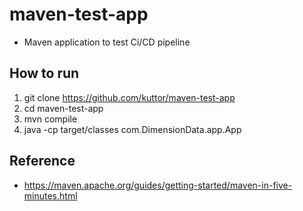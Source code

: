# maven-test-app
- Maven application to test Ci/CD pipeline

## How to run
1. git clone https://github.com/kuttor/maven-test-app
2. cd maven-test-app
3. mvn compile
4. java -cp target/classes com.DimensionData.app.App

## Reference
- https://maven.apache.org/guides/getting-started/maven-in-five-minutes.html
